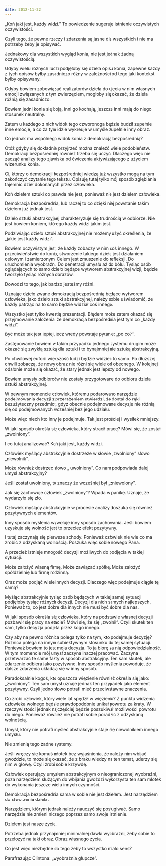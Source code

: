 ```yaml
---
date: 2012-11-22
---
```

„Koń jaki jest, każdy widzi.” To powiedzenie sugeruje istnienie oczywistych oczywistości.

Czyli tego, że pewne rzeczy i zdarzenia są jasne dla wszystkich i nie ma potrzeby żeby je opisywać.

Jednakowy dla wszystkich wygląd konia, nie jest jednak żadną oczywistością.

Gdyby wielu różnych ludzi podjęłoby się dzieła opisu konia, zapewne każdy z tych opisów byłby zasadniczo różny w zależności od tego jaki kontekst byłby opisywany.

Gdyby bowiem zobowiązać realizatorów dzieła do ujęcia w nim własnych emocji związanych z tym zwierzęciem, mogłoby się okazać, że dzieła różnią się zasadniczo.

Bowiem jedni konia się boją, inni go kochają, jeszcze inni mają do niego stosunek neutralny.

Zatem u każdego z nich widok tego czworonoga będzie budził zupełnie inne emocje, a co za tym idzie wykreuje w umyśle zupełnie inny obraz.

Co jednak ma wspólnego widok konia z demokracją bezpośrednią?

Otóż gdyby się dokładnie przyjrzeć można znaleźć wiele podobieństw. Demokracji bezpośredniej również trzeba się uczyć. Dlaczego więc nie zacząć analizy tego zjawiska od ćwiczenia aktywizującego z użyciem wizerunku konia.

Ci, którzy o demokracji bezpośredniej wiedzą już wszystko mogą na tym zakończyć czytanie tego tekstu. Opisuję tutaj tylko mój sposób zgłębiania tajemnic dzieł dokonanych przez człowieka.

Koń dziełem sztuki co prawda nie jest, ponieważ nie jest dziełem człowieka.

Demokracja bezpośrednia, lub raczej to co dzięki niej powstanie takim dziełem już jednak jest.

Dzieło sztuki abstrakcyjnej charakteryzuje się trudnością w odbiorze. Nie jest bowiem koniem, którego każdy widzi jakim jest.

Podziwiając dzieło sztuki abstrakcyjnej nie możemy użyć określenia, że „jakie jest każdy widzi”.

Bowiem oczywistym jest, że każdy zobaczy w nim coś innego. W przeciwieństwie do konia, stworzenie takiego dzieła  jest  działaniem celowym i zamierzonym. Celem jest zmuszenie do refleksji. Do uruchomienia wyobraźni. Do penetracji umysłu aż do bólu. Tysiąc osób oglądających to samo dzieło będące wytworem abstrakcyjnej wizji, będzie tworzyło tysiąc różnych obrazów.

Dowodzi to tego, jak bardzo jesteśmy różni.

Uznając dzieło zwane demokracją bezpośrednią będące wytworem człowieka, jako dzieło sztuki abstrakcyjnej, należy sobie uświadomić, że każdy patrząc na to samo będzie widział coś innego.

Wszystko jest tylko kwestią prezentacji. Błędem może zatem okazać się przyjmowanie założenia, że demokracja bezpośrednia jest tym co „każdy widzi”.

Być może tak jest lepiej, lecz wtedy powstaje pytanie: „po co?”.

Zastępowanie bowiem w takim przypadku jednego systemu drugim może okazać się zwykłą sztuką dla sztuki i to bynajmniej nie sztuką abstrakcyjną.

Po chwilowej euforii większość ludzi będzie widzieć to samo. Po dłuższej chwili zobaczą, że nowy obraz nie różni się wiele od obecnego. W kolejnej odsłonie może się okazać, że stary jednak jest lepszy od nowego.

Bowiem umysły odbiorców nie zostały przygotowane do odbioru dzieła sztuki abstrakcyjnej.

W pewnym momencie człowiek, któremu podarowano narzędzie podejmowania decyzji z przerażeniem stwierdzi, że dostał do ręki bezużyteczny przedmiot, gdyż obecnie podejmowane decyzje nie różnią się od podejmowanych wcześniej bez jego udziału.

Może więc niech kto inny je podejmuje. Tak jest prościej i wysiłek mniejszy.

W jaki sposób określa się człowieka, który stracił pracę? Mówi się, że został „zwolniony”.

I co tutaj analizować? Koń jaki jest, każdy widzi.

Człowiek myślący abstrakcyjnie dostrzeże w słowie „zwolniony” słowo „niewolnik”.

Może również dostrzec słowo „ uwolniony”. Co nam podpowiada dalej umysł abstrakcyjny?

Jeśli został uwolniony, to znaczy że wcześniej był „zniewolony”.

Jak się zachowuje człowiek „zwolniony”? Wpada w panikę. Uznaje, że wydarzyło się zło.

Człowiek myślący abstrakcyjnie w procesie analizy doszuka się również pozytywnych elementów.

Inny sposób myślenia wywołuje inny sposób zachowania. Jeśli bowiem uzyskuje się wolność jest to przecież efekt pozytywny.

I tutaj zaczynają się pierwsze schody. Ponieważ człowiek nie wie co ma zrobić z odzyskaną wolnością. Poszuka więc sobie nowego Pana.

A przecież istnieje mnogość decyzji możliwych do podjęcia w takiej sytuacji.

Może założyć własną firmę. Może zawiązać spółkę. Może założyć spółdzielnię lub firmę rodzinną.

Oraz może podjąć wiele innych decyzji. Dlaczego więc podejmuje ciągle tę samą?

Myśląc abstrakcyjnie tysiąc osób będących w takiej samej sytuacji podjęłoby tysiąc różnych decyzji. Decyzji dla nich samych najlepszych. Ponieważ to, co jest dobre dla innych nie musi być dobre dla nas.

W jaki sposób określa się człowieka, który na podstawie własnej decyzji pozbawił się pracy na etacie? Mówi się, że się „zwolnił”. Czyli skutek ten sam, tylko decyzja podjęta przez kogo innego.

Czy aby na pewno różnica polega tylko na tym, kto podejmuje decyzję? Różnica polega na innym subiektywnym stosunku do tej samej sytuacji. Ponieważ bowiem to jest moja decyzja. To ja biorę za nią odpowiedzialność. W tym momencie mój umysł zaczyna inaczej pracować. Zaczyna przetwarzać te same fakty w sposób abstrakcyjny. Ten sam skutek, ale zdarzenie odbiera jako pozytywne. Inny sposób myślenia powoduje, że dalsze zdarzenia układają się w inny sposób.

Paradoksalnie kogoś, kto opuszcza więzienie również określa się jako: „zwolniony”.
Ten sam umysł uznaje jednak ten przypadek jako element pozytywny. Czyli jedno słowo potrafi mieć przeciwstawne znaczenia.

Co zrobi człowiek, który wiele lat spędził w więzieniu? Z punktu widzenia człowieka wolnego będzie prawdopodobnie unikał powrotu za kraty. W rzeczywistości jednak najczęściej będzie poszukiwał możliwości powrotu do niego. Ponieważ również nie potrafi sobie poradzić z odzyskaną wolnością.

Umysł, który nie potrafi myśleć abstrakcyjnie staje się niewolnikiem innego umysłu.

Nie zmienią tego żadne systemy.

Jeśli wręczy się komuś młotek bez wyjaśnienia, że należy nim wbijać gwoździe, to może się okazać, że z braku wiedzy na ten temat, uderzy się nim w głowę. Czyli zrobi sobie krzywdę.

Człowiek operujący umysłem abstrakcyjnym o nieograniczonej wyobraźni, poza narzędziem służącym do wbijania gwoździ wykorzysta ten sam młotek do wykonania jeszcze wielu innych czynności.

Demokracja bezpośrednia sama w sobie nie jest dziełem. Jest narzędziem do stworzenia dzieła.

Narzędziem, którym jednak należy nauczyć się posługiwać. Samo narzędzie nie zmieni niczego poprzez samo swoje istnienie.

Dziełem jest nasze życie.

Potrzeba jednak przynajmniej minimalnej dawki wyobraźni, żeby sobie to przełożyć na taki obraz. Obraz własnego życia.

Co jest więc niezbędne do tego żeby to wszystko miało sens?

Parafrazując Clintona: „wyobraźnia głupcze”.
